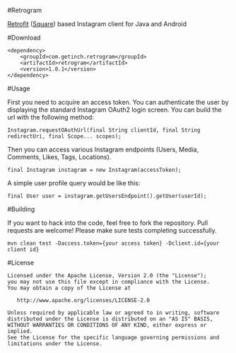 #Retrogram

[Retrofit](https://github.com/square/retrofit) ([Square](http://square.github.io/)) based Instagram client for Java and Android

#Download

```
<dependency>
    <groupId>com.getinch.retrogram</groupId>
    <artifactId>retrogram</artifactId>
    <version>1.0.1</version>
</dependency>
```

#Usage

First you need to acquire an access token. You can authenticate the user by displaying the standard Instagram OAuth2 login screen. You can build the url with the following method:

```
Instagram.requestOAuthUrl(final String clientId, final String redirectUri, final Scope... scopes);
```

Then you can access various Instagram endpoints (Users, Media, Comments, Likes, Tags, Locations).

```
final Instagram instagram = new Instagram(accessToken);
```

A simple user profile query would be like this:

```
final User user = instagram.getUsersEndpoint().getUser(userId);
```

#Building

If you want to hack into the code, feel free to fork the repository. Pull requests are welcome! Please make sure tests completing successfully.

```
mvn clean test -Daccess.token={your access token} -Dclient.id={your client id}
```

#License

```
Licensed under the Apache License, Version 2.0 (the "License");
you may not use this file except in compliance with the License.
You may obtain a copy of the License at

   http://www.apache.org/licenses/LICENSE-2.0

Unless required by applicable law or agreed to in writing, software
distributed under the License is distributed on an "AS IS" BASIS,
WITHOUT WARRANTIES OR CONDITIONS OF ANY KIND, either express or implied.
See the License for the specific language governing permissions and
limitations under the License.
```
